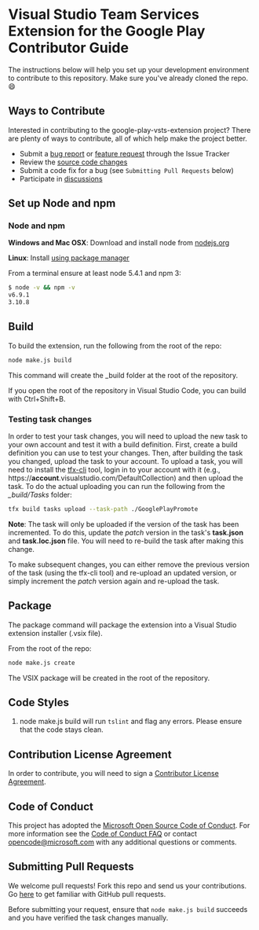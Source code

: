 # Visual Studio Team Services Extension for the Google Play Contributor Guide
The instructions below will help you set up your development environment to contribute to this repository.
Make sure you've already cloned the repo.  :smile:

## Ways to Contribute
Interested in contributing to the google-play-vsts-extension project? There are plenty of ways to contribute, all of which help make the project better.
* Submit a [bug report](https://github.com/Microsoft/google-play-vsts-extension/issues/new) or [feature request](https://github.com/Microsoft/google-play-vsts-extension/issues/new) through the Issue Tracker
* Review the [source code changes](https://github.com/Microsoft/google-play-vsts-extension/pulls)
* Submit a code fix for a bug (see `Submitting Pull Requests` below)
* Participate in [discussions](https://github.com/Microsoft/google-play-vsts-extension/issues)

## Set up Node and npm

### Node and npm
**Windows and Mac OSX**: Download and install node from [nodejs.org](http://nodejs.org/)

**Linux**: Install [using package manager](https://nodejs.org/en/download/package-manager/)

From a terminal ensure at least node 5.4.1 and npm 3:
```bash
$ node -v && npm -v
v6.9.1
3.10.8
```

## Build
To build the extension, run the following from the root of the repo:

```bash
node make.js build
```
This command will create the _build folder at the root of the repository.

If you open the root of the repository in Visual Studio Code, you can build with Ctrl+Shift+B.

### Testing task changes
In order to test your task changes, you will need to upload the new task to your own account and test it with a build definition.  First, create a build definition
you can use to test your changes.  Then, after building the task you changed, upload the task to your account.  To upload a task, you will need to install the
[tfx-cli](https://www.npmjs.com/package/tfx-cli) tool, login in to your account with it (e.g., https://**account**.visualstudio.com/DefaultCollection) and then upload
the task.  To do the actual uploading you can run the following from the *_build/Tasks* folder:
```bash
tfx build tasks upload --task-path ./GooglePlayPromote
```
**Note**: The task will only be uploaded if the version of the task has been incremented.  To do this, update the *patch* version in the task's **task.json** and **task.loc.json** file.  You will
need to re-build the task after making this change.

To make subsequent changes, you can either remove the previous version of the task (using the tfx-cli tool) and re-upload an updated version, or simply increment the *patch* version again and re-upload the task.


## Package
The package command will package the extension into a Visual Studio extension installer (.vsix file).

From the root of the repo:
```bash
node make.js create
```
The VSIX package will be created in the root of the repository.

## Code Styles
1. node make.js build will run `tslint` and flag any errors.  Please ensure that the code stays clean.

## Contribution License Agreement
In order to contribute, you will need to sign a [Contributor License Agreement](https://cla.microsoft.com/).

## Code of Conduct
This project has adopted the [Microsoft Open Source Code of Conduct](https://opensource.microsoft.com/codeofconduct/). For more information see the [Code of Conduct FAQ](https://opensource.microsoft.com/codeofconduct/faq/) or contact [opencode@microsoft.com](mailto:opencode@microsoft.com) with any additional questions or comments.

## Submitting Pull Requests
We welcome pull requests!  Fork this repo and send us your contributions.  Go [here](https://help.github.com/articles/using-pull-requests/) to get familiar with GitHub pull requests.

Before submitting your request, ensure that `node make.js build` succeeds and you have verified the task changes manually.
